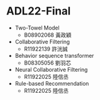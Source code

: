 # ADL22-Final

+ Two-Towel Model
  + B08902068 黃政穎
+ Collaborative Filtering
  + R11922139 許洸誠
+ Behavior sequence transformer
  + B08305056 劉羽芯
+ Neural Collaborative Filtering
  + R11922025 陸信丞
+ Rule-based Recommendation
  + R11922025 陸信丞
